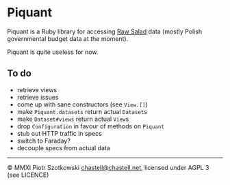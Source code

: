 Piquant
=======

Piquant is a Ruby library for accessing [Raw Salad](https://github.com/CCLab/Raw-Salad) data (mostly Polish governmental budget data at the moment).

Piquant is quite useless for now.

To do
-----

* retrieve views
* retrieve issues
* come up with sane constructors (see `View.[]`)
* make `Piquant.datasets` return actual `Dataset`s
* make `Dataset#views` return actual `View`s
* drop `Configuration` in favour of methods on `Piquant`
* stub out HTTP traffic in specs
* switch to Faraday?
* decouple specs from actual data

---

© MMXI Piotr Szotkowski <chastell@chastell.net>, licensed under AGPL 3 (see LICENCE)
